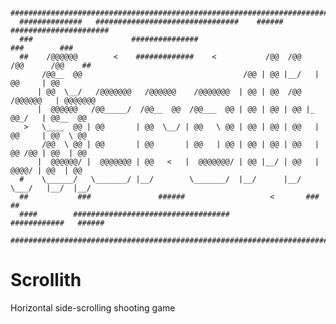       #####################################################################################
      ##############   ################################    ######    ######################
      ###                      ###############                               ###        ###                 
      ##    /@@@@@@        <    #############    <           /@@  /@@    /@@      /@@    ##   
           /@@__  @@                                    /@@ | @@ |__/   | @@     | @@      
          | @@  \__/   /@@@@@@@   /@@@@@@    /@@@@@@@  | @@ | @@  /@@  /@@@@@@   | @@@@@@@ 
          |  @@@@@@   /@@_____/  /@@__  @@  /@@___  @@ | @@ | @@ | @@ |_  @@_/   | @@__  @@
       >   \____  @@ | @@       | @@  \__/ | @@   \ @@ | @@ | @@ | @@   | @@     | @@  \ @@
           /@@  \ @@ | @@       | @@       | @@   | @@ | @@ | @@ | @@   | @@ /@@ | @@  | @@
          |  @@@@@@/ |  @@@@@@@ | @@   <   |  @@@@@@@/ | @@ |__/ | @@   |  @@@@/ | @@  | @@
      #    \______/   \_______/ |__/        \_______/  |__/      |__/    \___/   |__/  |__/
      ##           ###               ######                   <       ###            ##             
      ####        ###################################               ############   ######
      #####################################################################################

# Scrollith
Horizontal side-scrolling shooting game
